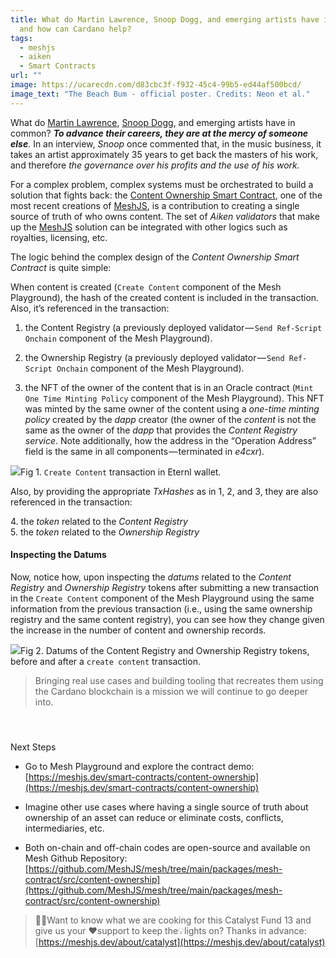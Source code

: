 ```yaml
---
title: What do Martin Lawrence, Snoop Dogg, and emerging artists have in common,
  and how can Cardano help?
tags:
  - meshjs
  - aiken
  - Smart Contracts
url: ""
image: https://ucarecdn.com/d83cbc3f-f932-45c4-99b5-ed44af500bcd/
image_text: "The Beach Bum - official poster. Credits: Neon et al."
---
```


What do [Martin Lawrence](https://x.com/realmartymar), [Snoop Dogg](https://x.com/SnoopDogg), and emerging artists have in common? **_To advance their careers, they are at the mercy of someone else_**_._ In an interview, _Snoop_ once commented that, in the music business, it takes an artist approximately 35 years to get back the masters of his work, and therefore _the governance over his profits and the use of his work._

For a complex problem, complex systems must be orchestrated to build a solution that fights back: the [Content Ownership Smart Contract](https://meshjs.dev/smart-contracts/content-ownership), one of the most recent creations of [MeshJS](https://meshjs.dev/), is a contribution to creating a single source of truth of who owns content. The set of _Aiken validators_ that make up the [MeshJS](https://x.com/meshsdk) solution can be integrated with other logics such as royalties, licensing, etc.

The logic behind the complex design of the _Content Ownership Smart Contract_ is quite simple:

When content is created (`Create Content` component of the Mesh Playground), the hash of the created content is included in the transaction. Also, it’s referenced in the transaction:

1.  the Content Registry (a previously deployed validator — `Send Ref-Script Onchain` component of the Mesh Playground).
    
2.  the Ownership Registry (a previously deployed validator — `Send Ref-Script Onchain` component of the Mesh Playground).
    
3.  the NFT of the owner of the content that is in an Oracle contract (`Mint One Time Minting Policy` component of the Mesh Playground). This NFT was minted by the same owner of the content using a _one-time minting policy_ created by the _dapp_ creator (the owner of the _content_ is not the same as the owner of the _dapp_ that provides the _Content Registry service_. Note additionally, how the address in the “Operation Address” field is the same in all components — terminated in _e4cxr_).
    

![](https://cdn-images-1.medium.com/max/880/1*MKJfrbXlPLWKr0MG9Am9Ew.png)Fig 1. `Create Content` transaction in Eternl wallet.

Also, by providing the appropriate _TxHashes_ as in 1, 2, and 3, they are also referenced in the transaction:

4\. the _token_ related to the _Content Registry_  
5\. the _token_ related to the _Ownership Registry_

#### **Inspecting the Datums**

Now, notice how, upon inspecting the _datums_ related to the _Content Registry_ and _Ownership Registry_ tokens after submitting a new transaction in the `Create Content` component of the Mesh Playground using the same information from the previous transaction (i.e., using the same ownership registry and the same content registry), you can see how they change given the increase in the number of content and ownership records.

![](https://cdn-images-1.medium.com/max/1320/1*ZK6ZBpkhOX3_FHHPDoEmsg.png)Fig 2. Datums of the Content Registry and Ownership Registry tokens, before and after a `create content` transaction.

> Bringing real use cases and building tooling that recreates them using the Cardano blockchain is a mission we will continue to go deeper into.

####    
Next Steps

*   Go to Mesh Playground and explore the contract demo: [https://meshjs.dev/smart-contracts/content-ownership](https://meshjs.dev/smart-contracts/content-ownership)
    
*   Imagine other use cases where having a single source of truth about ownership of an asset can reduce or eliminate costs, conflicts, intermediaries, etc.
    
*   Both on-chain and off-chain codes are open-source and available on Mesh Github Repository:[https://github.com/MeshJS/mesh/tree/main/packages/mesh-contract/src/content-ownership](https://github.com/MeshJS/mesh/tree/main/packages/mesh-contract/src/content-ownership)
    

> 🧑‍🍳Want to know what we are cooking for this Catalyst Fund 13 and give us your ♥️support to keep the💡lights on? Thanks in advance: [https://meshjs.dev/about/catalyst](https://meshjs.dev/about/catalyst)
